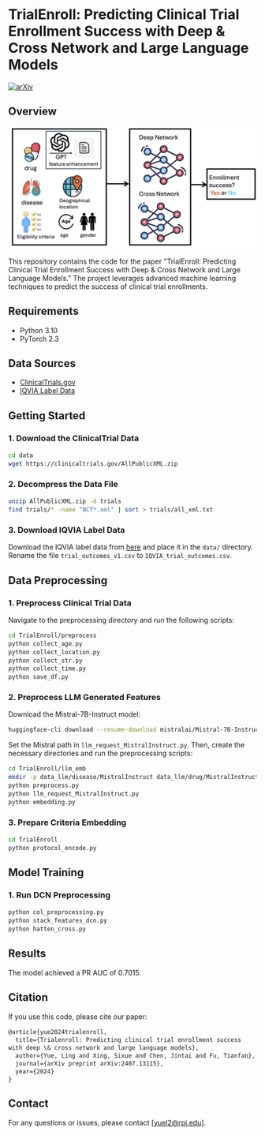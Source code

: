 # TrialEnroll: Predicting Clinical Trial Enrollment Success with Deep & Cross Network and Large Language Models

[![arXiv](https://img.shields.io/badge/arXiv-2407.13115-b31b1b.svg)](https://arxiv.org/abs/2407.13115)

## Overview
![TrialEnroll Overview](trialenroll.png)

This repository contains the code for the paper "TrialEnroll: Predicting Clinical Trial Enrollment Success with Deep & Cross Network and Large Language Models." The project leverages advanced machine learning techniques to predict the success of clinical trial enrollments.

## Requirements
- Python 3.10
- PyTorch 2.3

## Data Sources
- [ClinicalTrials.gov](https://clinicaltrials.gov)
- [IQVIA Label Data](https://github.com/futianfan/clinical-trial-outcome-prediction/tree/main/IQVIA)

## Getting Started

### 1. Download the ClinicalTrial Data
```bash
cd data
wget https://clinicaltrials.gov/AllPublicXML.zip
```

### 2. Decompress the Data File
```bash
unzip AllPublicXML.zip -d trials
find trials/* -name "NCT*.xml" | sort > trials/all_xml.txt
```

### 3. Download IQVIA Label Data
Download the IQVIA label data from [here](https://github.com/futianfan/clinical-trial-outcome-prediction/tree/main/IQVIA) and place it in the `data/` directory. Rename the file `trial_outcomes_v1.csv` to `IQVIA_trial_outcomes.csv`.

## Data Preprocessing

### 1. Preprocess Clinical Trial Data
Navigate to the preprocessing directory and run the following scripts:
```bash
cd TrialEnroll/preprocess
python collect_age.py
python collect_location.py
python collect_str.py
python collect_time.py
python save_df.py
```

### 2. Preprocess LLM Generated Features
Download the Mistral-7B-Instruct model:
```bash
huggingface-cli download --resume-download mistralai/Mistral-7B-Instruct-v0.3 --local-dir 7B-Instruct-v0.3
```
Set the Mistral path in `llm_request_MistralInstruct.py`. Then, create the necessary directories and run the preprocessing scripts:
```bash
cd TrialEnroll/llm_emb
mkdir -p data_llm/disease/MistralInstruct data_llm/drug/MistralInstruct
python preprocess.py
python llm_request_MistralInstruct.py
python embedding.py
```

### 3. Prepare Criteria Embedding
```bash
cd TrialEnroll
python protocol_encode.py
```

## Model Training

### 1. Run DCN Preprocessing
```bash
python col_preprocessing.py
python stack_features_dcn.py
python hatten_cross.py
```

## Results
The model achieved a PR AUC of 0.7015.

## Citation
If you use this code, please cite our paper:
```
@article{yue2024trialenroll,
  title={Trialenroll: Predicting clinical trial enrollment success with deep \& cross network and large language models},
  author={Yue, Ling and Xing, Sixue and Chen, Jintai and Fu, Tianfan},
  journal={arXiv preprint arXiv:2407.13115},
  year={2024}
}
```

## Contact
For any questions or issues, please contact [yuel2@rpi.edu].
